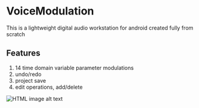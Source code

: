 <h1>VoiceModulation</h1>
<p>This is a lightweight digital audio workstation for android created fully from scratch</p>
<h2>Features</h2>
<ol>
  <li>14 time domain variable parameter modulations</li>
  <li>undo/redo</li>
  <li>project save</li>
  <li>edit operations, add/delete</li>
</ol>

<img src="https://qwertyuikmnbvcdrt67890126987mngf.s3.us-west-2.amazonaws.com/app_example.png"
     alt="HTML image alt text"
     title="Optional image title"
/>
